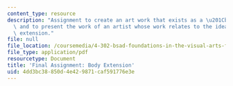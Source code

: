 ```yaml
---
content_type: resource
description: "Assignment to create an art work that exists as a \u201Cbody extension\"\
  \ and to present the work of an artist whose work relates to the idea of a body\
  \ extension."
file: null
file_location: /coursemedia/4-302-bsad-foundations-in-the-visual-arts-fall-2003/4dd3bc38850d4e429871caf591776e3e_3_body_extension.pdf
file_type: application/pdf
resourcetype: Document
title: 'Final Assignment: Body Extension'
uid: 4dd3bc38-850d-4e42-9871-caf591776e3e
---
```

